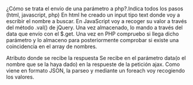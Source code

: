 
¿Cómo se trata el envío de una parámetro a php?.Indica todos los pasos (html, javascript, php) 
En html he creado un input tipo text donde voy a escribir el nombre a buscar. En JavaScript voy a recoger su valor a través del método .val()
de jQuery. Una vez almacenado, lo mando a través del data que envío con el $.get. Una vez en PHP compruebo si llega dicho parámetro y lo almaceno
para posteriormente comprobar si existe una coincidencia en el array de nombres.

Atributo donde se recibe la respuesta 
Se recibe en el parámetro data(o el nombre que se la haya dado) en la respueste de la petición ajax. Como viene en formato JSON, la parseo
y mediante un foreach voy recogiendo los valores.
